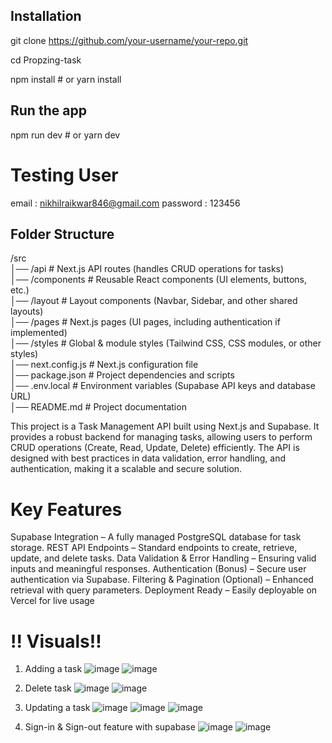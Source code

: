 
## Installation
git clone https://github.com/your-username/your-repo.git

cd Propzing-task

npm install  # or yarn install

## Run the app

npm run dev  # or yarn dev

# Testing User
 email : nikhilraikwar846@gmail.com
 password : 123456


## Folder Structure
/src  
│── /api              # Next.js API routes (handles CRUD operations for tasks)  
│── /components       # Reusable React components (UI elements, buttons, etc.)  
│── /layout           # Layout components (Navbar, Sidebar, and other shared layouts)  
│── /pages            # Next.js pages (UI pages, including authentication if implemented)  
│── /styles           # Global & module styles (Tailwind CSS, CSS modules, or other styles)  
│── next.config.js    # Next.js configuration file  
│── package.json      # Project dependencies and scripts  
│── .env.local        # Environment variables (Supabase API keys and database URL)  
│── README.md         # Project documentation  




This project is a Task Management API built using Next.js and Supabase. It provides a robust backend for managing tasks, allowing users to perform CRUD operations (Create, Read, Update, Delete) efficiently. The API is designed with best practices in data validation, error handling, and authentication, making it a scalable and secure solution.
# Key Features
Supabase Integration – A fully managed PostgreSQL database for task storage.
REST API Endpoints – Standard endpoints to create, retrieve, update, and delete tasks.
Data Validation & Error Handling – Ensuring valid inputs and meaningful responses.
Authentication (Bonus) – Secure user authentication via Supabase.
Filtering & Pagination (Optional) – Enhanced retrieval with query parameters.
Deployment Ready – Easily deployable on Vercel for live usage


# !! Visuals!!
1. Adding a task
   ![image](https://github.com/user-attachments/assets/98d78c80-8d28-433d-b013-38c2ad5c21da)
![image](https://github.com/user-attachments/assets/0d9c1053-b3e2-4656-83af-23ffbc114f4b)

2. Delete task
 ![image](https://github.com/user-attachments/assets/12d02eaf-e7b5-4acd-bfdf-3e2656a5cdfa)
 ![image](https://github.com/user-attachments/assets/fb525dca-3f53-4dc6-8b2d-543d5b0c1377)

3. Updating a task
 ![image](https://github.com/user-attachments/assets/c9205342-5412-402f-80bf-02cf0f488cdf)
![image](https://github.com/user-attachments/assets/ecd5cbaf-3221-45ab-9396-e7f2af56cc8f)
![image](https://github.com/user-attachments/assets/d91c02e7-a4fb-4959-9ce6-422695029ae4)

4. Sign-in  & Sign-out feature with supabase
   ![image](https://github.com/user-attachments/assets/b21c5fe8-981c-4a23-aa43-480a705716a2)
   ![image](https://github.com/user-attachments/assets/f0f73302-d861-4b52-82fc-2ef4accc7db5)







